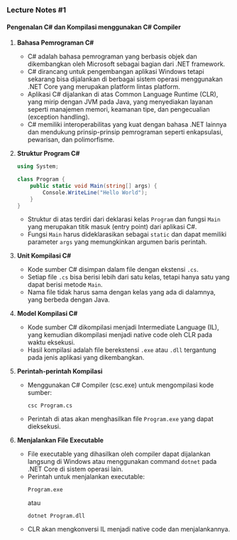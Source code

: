 ### Lecture Notes #1

#### Pengenalan C# dan Kompilasi menggunakan C# Compiler

1. **Bahasa Pemrograman C#**
   - C# adalah bahasa pemrograman yang berbasis objek dan dikembangkan oleh Microsoft sebagai bagian dari .NET framework.
   - C# dirancang untuk pengembangan aplikasi Windows tetapi sekarang bisa dijalankan di berbagai sistem operasi menggunakan .NET Core yang merupakan platform lintas platform.
   - Aplikasi C# dijalankan di atas Common Language Runtime (CLR), yang mirip dengan JVM pada Java, yang menyediakan layanan seperti manajemen memori, keamanan tipe, dan pengecualian (exception handling).
   - C# memiliki interoperabilitas yang kuat dengan bahasa .NET lainnya dan mendukung prinsip-prinsip pemrograman seperti enkapsulasi, pewarisan, dan polimorfisme.

2. **Struktur Program C#**
   ```csharp
   using System;

   class Program {
       public static void Main(string[] args) {
           Console.WriteLine("Hello World");
       }
   }
   ```
   - Struktur di atas terdiri dari deklarasi kelas `Program` dan fungsi `Main` yang merupakan titik masuk (entry point) dari aplikasi C#.
   - Fungsi `Main` harus dideklarasikan sebagai `static` dan dapat memiliki parameter `args` yang memungkinkan argumen baris perintah.

3. **Unit Kompilasi C#**
   - Kode sumber C# disimpan dalam file dengan ekstensi `.cs`.
   - Setiap file `.cs` bisa berisi lebih dari satu kelas, tetapi hanya satu yang dapat berisi metode `Main`.
   - Nama file tidak harus sama dengan kelas yang ada di dalamnya, yang berbeda dengan Java.

4. **Model Kompilasi C#**
   - Kode sumber C# dikompilasi menjadi Intermediate Language (IL), yang kemudian dikompilasi menjadi native code oleh CLR pada waktu eksekusi.
   - Hasil kompilasi adalah file berekstensi `.exe` atau `.dll` tergantung pada jenis aplikasi yang dikembangkan.

5. **Perintah-perintah Kompilasi**
   - Menggunakan C# Compiler (csc.exe) untuk mengompilasi kode sumber:
     ```
     csc Program.cs
     ```
   - Perintah di atas akan menghasilkan file `Program.exe` yang dapat dieksekusi.

6. **Menjalankan File Executable**
   - File executable yang dihasilkan oleh compiler dapat dijalankan langsung di Windows atau menggunakan command `dotnet` pada .NET Core di sistem operasi lain.
   - Perintah untuk menjalankan executable:
     ```
     Program.exe
     ```
     atau
     ```
     dotnet Program.dll
     ```
   - CLR akan mengkonversi IL menjadi native code dan menjalankannya.